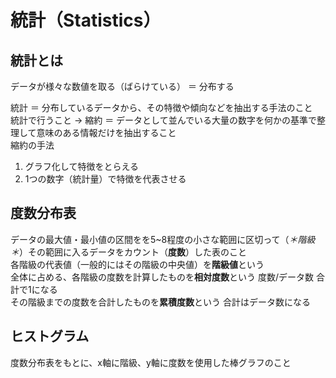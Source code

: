 # 統計（Statistics）

## 統計とは

データが様々な数値を取る（ばらけている） ＝ 分布する

統計 ＝ 分布しているデータから、その特徴や傾向などを抽出する手法のこと  
統計で行うこと → 縮約 ＝ データとして並んでいる大量の数字を何かの基準で整理して意味のある情報だけを抽出すること  
縮約の手法  
  1. グラフ化して特徴をとらえる  
  2. 1つの数字（統計量）で特徴を代表させる  

## 度数分布表
  データの最大値・最小値の区間をを5~8程度の小さな範囲に区切って（*＊階級＊*）その範囲に入るデータをカウント（**度数**）した表のこと  
  各階級の代表値（一般的にはその階級の中央値）を**階級値**という  
  全体に占める、各階級の度数を計算したものを**相対度数**という 度数/データ数 合計で1になる  
  その階級までの度数を合計したものを**累積度数**という 合計はデータ数になる  

## ヒストグラム
  度数分布表をもとに、x軸に階級、y軸に度数を使用した棒グラフのこと  
